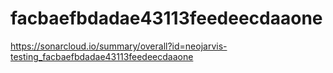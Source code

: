 # facbaefbdadae43113feedeecdaaone
https://sonarcloud.io/summary/overall?id=neojarvis-testing_facbaefbdadae43113feedeecdaaone
